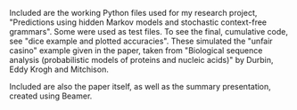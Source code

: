 Included are the working Python files used for my research project, "Predictions using hidden Markov models and stochastic context-free grammars".  Some were used as test files.  To see the final, cumulative code, see "dice example and plotted accuracies".  These simulated the "unfair casino" example given in the paper, taken from "Biological sequence analysis (probabilistic models of proteins and nucleic acids)" by Durbin, Eddy Krogh and Mitchison.

Included are also the paper itself, as well as the summary presentation, created using Beamer.
